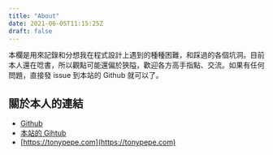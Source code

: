 ```yaml
---
title: "About"
date: 2021-06-05T11:15:25Z
draft: false
---
```


本欄是用來記錄和分想我在程式設計上遇到的種種困難，和踩過的各個坑洞。目前本人還在唸書，所以觀點可能還偏於狹隘，歡迎各方高手指點、交流。如果有任何問題，直接發 issue 到本站的 Github 就可以了。

## 關於本人的連結

* [Github](https://github.com/TonyPepeBear)
* [本站的 Gihtub](https://github.com/TonyPepeBear/HugoBlog)
* [https://tonypepe.com](https://tonypepe.com)
